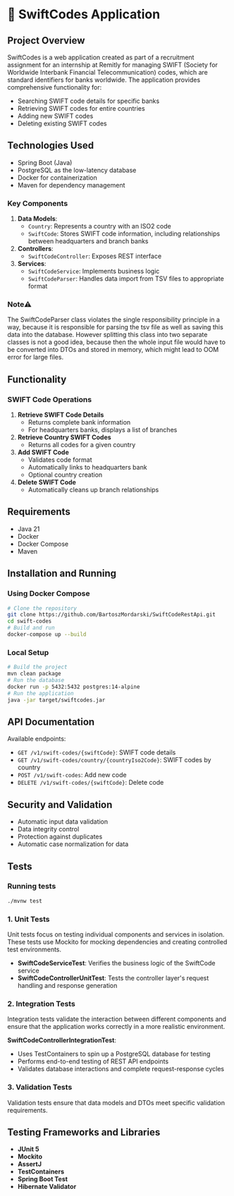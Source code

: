 # 🏦 SwiftCodes Application
## Project Overview
SwiftCodes is a web application created as part of a recruitment assignment for an internship at Remitly for managing SWIFT (Society for Worldwide Interbank Financial Telecommunication) codes, which are standard identifiers for banks worldwide. The application provides comprehensive functionality for:
* Searching SWIFT code details for specific banks
* Retrieving SWIFT codes for entire countries
* Adding new SWIFT codes
* Deleting existing SWIFT codes
## Technologies Used
* Spring Boot (Java)
* PostgreSQL as the low-latency database
* Docker for containerization
* Maven for dependency management
### Key Components
1. **Data Models**:
   * `Country`: Represents a country with an ISO2 code
   * `SwiftCode`: Stores SWIFT code information, including relationships between headquarters and branch banks
2. **Controllers**:
   * `SwiftCodeController`: Exposes REST interface
3. **Services**:
   * `SwiftCodeService`: Implements business logic
   * `SwiftCodeParser`: Handles data import from TSV files to appropriate format
### Note⚠️
The SwiftCodeParser class violates the single responsibility principle in a way, because it is responsible for parsing the tsv file as well as saving this data into the database. However splitting this class into two separate classes is not a good idea, because then the whole input file would have to be converted into DTOs and stored in memory, which might lead to OOM error for large files.

## Functionality
### SWIFT Code Operations
1. **Retrieve SWIFT Code Details**
   * Returns complete bank information
   * For headquarters banks, displays a list of branches
2. **Retrieve Country SWIFT Codes**
   * Returns all codes for a given country
3. **Add SWIFT Code**
   * Validates code format
   * Automatically links to headquarters bank
   * Optional country creation
4. **Delete SWIFT Code**
   * Automatically cleans up branch relationships
## Requirements
* Java 21
* Docker
* Docker Compose
* Maven
## Installation and Running
### Using Docker Compose
```bash
# Clone the repository
git clone https://github.com/BartoszMordarski/SwiftCodeRestApi.git
cd swift-codes
# Build and run
docker-compose up --build
```
### Local Setup
```bash
# Build the project
mvn clean package
# Run the database
docker run -p 5432:5432 postgres:14-alpine
# Run the application
java -jar target/swiftcodes.jar
```
## API Documentation
Available endpoints:
* `GET /v1/swift-codes/{swiftCode}`: SWIFT code details
* `GET /v1/swift-codes/country/{countryIso2Code}`: SWIFT codes by country
* `POST /v1/swift-codes`: Add new code
* `DELETE /v1/swift-codes/{swiftCode}`: Delete code
## Security and Validation
* Automatic input data validation
* Data integrity control
* Protection against duplicates
* Automatic case normalization for data
## Tests
### Running tests
```bash
./mvnw test
```

### 1. Unit Tests
Unit tests focus on testing individual components and services in isolation. These tests use Mockito for mocking dependencies and creating controlled test environments.

* **SwiftCodeServiceTest**: Verifies the business logic of the SwiftCode service
* **SwiftCodeControllerUnitTest**: Tests the controller layer's request handling and response generation

### 2. Integration Tests
Integration tests validate the interaction between different components and ensure that the application works correctly in a more realistic environment.

**SwiftCodeControllerIntegrationTest**:
* Uses TestContainers to spin up a PostgreSQL database for testing
* Performs end-to-end testing of REST API endpoints
* Validates database interactions and complete request-response cycles


### 3. Validation Tests
Validation tests ensure that data models and DTOs meet specific validation requirements.

## Testing Frameworks and Libraries
* **JUnit 5**
* **Mockito**
* **AssertJ**
* **TestContainers**
* **Spring Boot Test**
* **Hibernate Validator**
